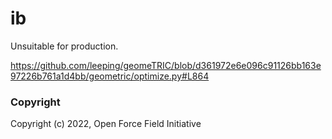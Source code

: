 ib
==

Unsuitable for production.

https://github.com/leeping/geomeTRIC/blob/d361972e6e096c91126bb163e97226b761a1d4bb/geometric/optimize.py#L864

### Copyright

Copyright (c) 2022, Open Force Field Initiative
